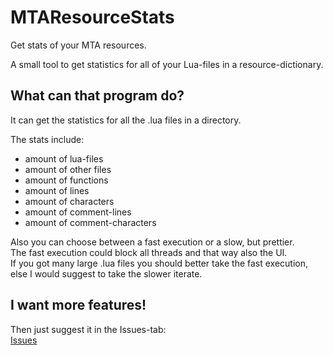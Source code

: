 # MTAResourceStats
Get stats of your MTA resources.  

A small tool to get statistics for all of your Lua-files in a resource-dictionary.   


## What can that program do?  
It can get the statistics for all the .lua files in a directory.  

The stats include:  
- amount of lua-files    
- amount of other files  
- amount of functions  
- amount of lines  
- amount of characters  
- amount of comment-lines  
- amount of comment-characters  

Also you can choose between a fast execution or a slow, but prettier.  
The fast execution could block all threads and that way also the UI.  
If you got many large .lua files you should better take the fast execution,   
else I would suggest to take the slower iterate.  


## I want more features!  

Then just suggest it in the Issues-tab:  
[Issues](https://github.com/emre1702/MTAResourceStats/issues)
